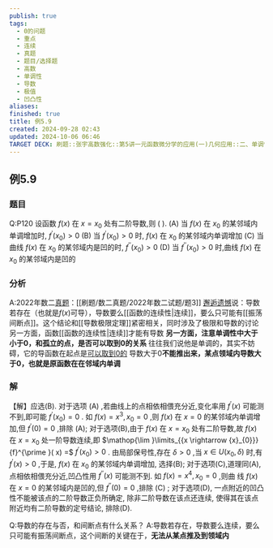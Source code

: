 ```yaml
---
publish: true
tags:
  - 0的问题
  - 重点
  - 连续
  - 真题
  - 题目/选择题
  - 高数
  - 单调性
  - 导数
  - 极值
  - 凹凸性
aliases: 
finished: true
title: 例5.9
created: 2024-09-28 02:43
updated: 2024-10-06 06:46
TARGET DECK: 刷题::张宇高数强化::第5讲一元函数微分学的应用(一)几何应用::二、单调性、极值、凹凸性与拐点::例5.9
---
```

## 例5.9
### 题目
Q:P120 设函数 $f( x)$ 在 $x = {x}_{0}$ 处有二阶导数,则 ( ).
(A) 当 $f( x)$ 在 ${x}_{0}$ 的某邻域内单调增加时, ${f}^{\prime }( {x}_{0}) > 0$
(B) 当 ${f}^{\prime }( {x}_{0}) > 0$ 时, $f( x)$ 在 ${x}_{0}$ 的某邻域内单调增加
(C) 当曲线 $f( x)$ 在 ${x}_{0}$ 的某邻域内是凹的时, ${f}^{\prime \prime }( {x}_{0}) > 0$
(D) 当 ${f}^{\prime \prime }( {x}_{0}) > 0$ 时,曲线 $f( x)$ 在 ${x}_{0}$ 的某邻域内是凹的
### 分析
A:2022年数二[真题](https://www.bilibili.com/video/BV1hz421i7wg?t=116.9)：[[刷题/数二真题/2022年数二试题/题3]]
[邂逅遗憾](https://www.bilibili.com/video/BV1hz421i7wg?t=147.5)说：导数若存在（也就是$f(x)$可导），导数要么[[函数的连续性|连续]]，要么只可能有[[振荡间断点]]。这个结论和[[导数极限定理]]紧密相关，同时涉及了极限和导数的讨论
另一方面，函数[[函数的连续性|连续]]才能有导数
**另一方面，注意单调性中大于小于0，和孤立的点，是否可以取到0的关系**
往往我们说他是单调的，其实不妨碍，它的导函数在起点是[可以取到0的](https://www.bilibili.com/video/BV1hz421i7wg?t=815.4)
导数大于0**不能推出来，某点领域内导数大于0，也就是原函数在在邻域内单调**
### 解
【解】应选(B).
对于选项 $( \mathrm{A})$ ,若曲线上的点相依相偎充分近,变化率用 ${f}^{\prime }( x)$ 可能测不到,即可能 ${f}^{\prime }( {x}_{0}) = 0$ . 如 $f( x) = {x}^{3},{x}_{0} = 0$ ,则 $f( x)$ 在 $x = 0$ 的某邻域内单调增加,但 ${f}^{\prime }( 0) = 0$ ,排除 (A);
对于选项(B),由于 $f( x)$ 在 $x = {x}_{0}$ 处有二阶导数,故 $f( x)$ 在 $x = {x}_{0}$ 处一阶导数连续,即 $\mathop{\lim }\limits_{{x \rightarrow {x}_{0}}}{f}^{\prime }( x) =$ ${f}^{\prime }( {x}_{0}) > 0$ . 由局部保号性,存在 $\delta > 0$ ,当 $x \in U( {{x}_{0},\delta })$ 时,有 ${f}^{\prime }( x) > 0$ ,于是, $f( x)$ 在 ${x}_{0}$ 的某邻域内单调增加, 选择(B);
对于选项(C),道理同(A),点相依相偎充分近,凹凸性用 ${f}^{\prime \prime }( x)$ 可能测不到. 如 $f( x) = {x}^{4},{x}_{0} = 0$ ,则曲
线 $f( x)$ 在 $x = 0$ 的某邻域内是凹的,但 ${f}^{\prime \prime }( 0) = 0$ ,排除 $( \mathrm{C})$ ;
对于选项(D), 一点附近的凹凸性不能被该点的二阶导数正负所确定, 除非二阶导数在该点还连续, 使得其在该点附近均有二阶导数的定号结论, 排除(D).

Q:导数的存在与否，和间断点有什么关系？
A:导数若存在，导数要么连续，要么只可能有振荡间断点，这个间断的关键在于，**无法从某点推及到领域内**

